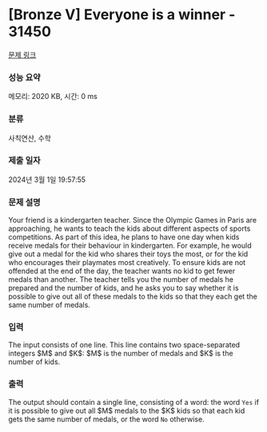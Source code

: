 # [Bronze V] Everyone is a winner - 31450 

[문제 링크](https://www.acmicpc.net/problem/31450) 

### 성능 요약

메모리: 2020 KB, 시간: 0 ms

### 분류

사칙연산, 수학

### 제출 일자

2024년 3월 1일 19:57:55

### 문제 설명

<p>Your friend is a kindergarten teacher. Since the Olympic Games in Paris are approaching, he wants to teach the kids about different aspects of sports competitions. As part of this idea, he plans to have one day when kids receive medals for their behaviour in kindergarten. For example, he would give out a medal for the kid who shares their toys the most, or for the kid who encourages their playmates most creatively. To ensure kids are not offended at the end of the day, the teacher wants no kid to get fewer medals than another. The teacher tells you the number of medals he prepared and the number of kids, and he asks you to say whether it is possible to give out all of these medals to the kids so that they each get the same number of medals.</p>

### 입력 

 <p>The input consists of one line. This line contains two space-separated integers $M$ and $K$: $M$ is the number of medals and $K$ is the number of kids.</p>

### 출력 

 <p>The output should contain a single line, consisting of a word: the word <code>Yes</code> if it is possible to give out all $M$ medals to the $K$ kids so that each kid gets the same number of medals, or the word <code>No</code> otherwise.</p>

